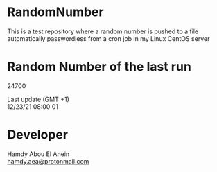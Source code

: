 # RandomNumber    
This is a test repository where a random number is pushed to a file automatically passwordless from a cron job in my Linux CentOS server    
# Random Number of the last run   
24700
      
Last update (GMT +1)    
12/23/21 08:00:01
# Developer    
Hamdy Abou El Anein   
hamdy.aea@protonmail.com
